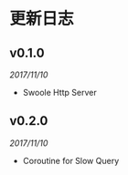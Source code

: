 # 更新日志

## v0.1.0
_2017/11/10_

* Swoole Http Server

## v0.2.0
_2017/11/10_

* Coroutine for Slow Query